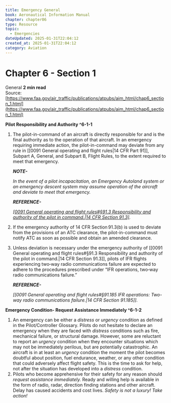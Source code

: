```yaml
---
title: Emergency General
book: Aeronautical Information Manual
chapter: chapter06
type: Resource
topic:
  - Emergencies
dateUpdated: 2025-01-31T22:04:12
created_at: 2025-01-31T22:04:12
category: Aviation
---
```

# Chapter 6 - Section 1 
General
**2 min read**  
Source: [https://www.faa.gov/air_traffic/publications/atpubs/aim_html/chap6_section_1.html](https://www.faa.gov/air_traffic/publications/atpubs/aim_html/chap6_section_1.html)

<div>

**Pilot Responsibility and Authority ^6-1-1**

1.  The pilot-in-command of an aircraft is directly responsible for and is the final authority as to the operation of that aircraft. In an emergency requiring immediate action, the pilot-in-command may deviate from any rule in [[0091 General operating and flight rules|14 CFR Part 91]], Subpart A, General, and Subpart B, Flight Rules, to the extent required to meet that emergency.
    <div>

    <em>**NOTE-**</em>

    <em>In the event of a pilot incapacitation, an Emergency Autoland system or an emergency descent system may assume operation of the aircraft and deviate to meet that emergency.</em>

    </div>

    <div>

    <em>**REFERENCE-**</em>

    <em> [[0091 General operating and flight rules#§91.3   Responsibility and authority of the pilot in command.|14 CFR Section 91.3]](b). </em>

    </div>
2.  If the emergency authority of 14 CFR Section 91.3(b) is used to deviate from the provisions of an ATC clearance, the pilot-in-command must notify ATC as soon as possible and obtain an amended clearance.
3.  Unless deviation is necessary under the emergency authority of [[0091 General operating and flight rules#§91.3   Responsibility and authority of the pilot in command.|14 CFR Section 91.3]], pilots of IFR flights experiencing two‐way radio communications failure are expected to adhere to the procedures prescribed under “IFR operations, two‐way radio communications failure.”
    <div>

    <em>**REFERENCE-**</em>

    <em> [[0091 General operating and flight rules#§91.185   IFR operations: Two-way radio communications failure.|14 CFR Section 91.185]]. </em>

    </div>

**Emergency Condition- Request Assistance Immediately ^6-1-2**

1.  An emergency can be either a <em>distress</em> or <em>urgency</em> condition as defined in the Pilot/Controller Glossary. Pilots do not hesitate to declare an emergency when they are faced with <em>distress</em> conditions such as fire, mechanical failure, or structural damage. However, some are reluctant to report an <em>urgency</em> condition when they encounter situations which may not be immediately perilous, but are potentially catastrophic. An aircraft is in at least an <em>urgency</em> condition the moment the pilot becomes doubtful about position, fuel endurance, weather, or any other condition that could adversely affect flight safety. This is the time to ask for help, not after the situation has developed into a <em>distress</em> condition.
2.  Pilots who become apprehensive for their safety for any reason should <em>request assistance immediately.</em> Ready and willing help is available in the form of radio, radar, direction finding stations and other aircraft. Delay has caused accidents and cost lives. <em>Safety is not a luxury! Take action!</em>

</div>
